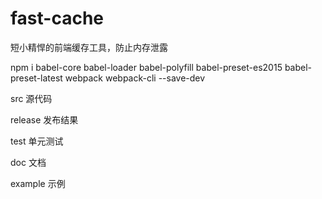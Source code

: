 # fast-cache

短小精悍的前端缓存工具，防止内存泄露

npm i babel-core babel-loader babel-polyfill babel-preset-es2015 babel-preset-latest webpack webpack-cli --save-dev

src 源代码

release 发布结果

test 单元测试

doc 文档

example 示例